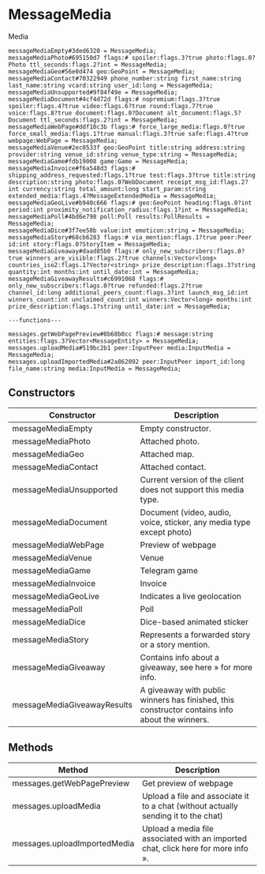 # MessageMedia
Media

```
messageMediaEmpty#3ded6320 = MessageMedia;
messageMediaPhoto#695150d7 flags:# spoiler:flags.3?true photo:flags.0?Photo ttl_seconds:flags.2?int = MessageMedia;
messageMediaGeo#56e0d474 geo:GeoPoint = MessageMedia;
messageMediaContact#70322949 phone_number:string first_name:string last_name:string vcard:string user_id:long = MessageMedia;
messageMediaUnsupported#9f84f49e = MessageMedia;
messageMediaDocument#4cf4d72d flags:# nopremium:flags.3?true spoiler:flags.4?true video:flags.6?true round:flags.7?true voice:flags.8?true document:flags.0?Document alt_document:flags.5?Document ttl_seconds:flags.2?int = MessageMedia;
messageMediaWebPage#ddf10c3b flags:# force_large_media:flags.0?true force_small_media:flags.1?true manual:flags.3?true safe:flags.4?true webpage:WebPage = MessageMedia;
messageMediaVenue#2ec0533f geo:GeoPoint title:string address:string provider:string venue_id:string venue_type:string = MessageMedia;
messageMediaGame#fdb19008 game:Game = MessageMedia;
messageMediaInvoice#f6a548d3 flags:# shipping_address_requested:flags.1?true test:flags.3?true title:string description:string photo:flags.0?WebDocument receipt_msg_id:flags.2?int currency:string total_amount:long start_param:string extended_media:flags.4?MessageExtendedMedia = MessageMedia;
messageMediaGeoLive#b940c666 flags:# geo:GeoPoint heading:flags.0?int period:int proximity_notification_radius:flags.1?int = MessageMedia;
messageMediaPoll#4bd6e798 poll:Poll results:PollResults = MessageMedia;
messageMediaDice#3f7ee58b value:int emoticon:string = MessageMedia;
messageMediaStory#68cb6283 flags:# via_mention:flags.1?true peer:Peer id:int story:flags.0?StoryItem = MessageMedia;
messageMediaGiveaway#daad85b0 flags:# only_new_subscribers:flags.0?true winners_are_visible:flags.2?true channels:Vector<long> countries_iso2:flags.1?Vector<string> prize_description:flags.3?string quantity:int months:int until_date:int = MessageMedia;
messageMediaGiveawayResults#c6991068 flags:# only_new_subscribers:flags.0?true refunded:flags.2?true channel_id:long additional_peers_count:flags.3?int launch_msg_id:int winners_count:int unclaimed_count:int winners:Vector<long> months:int prize_description:flags.1?string until_date:int = MessageMedia;

---functions---

messages.getWebPagePreview#8b68b0cc flags:# message:string entities:flags.3?Vector<MessageEntity> = MessageMedia;
messages.uploadMedia#519bc2b1 peer:InputPeer media:InputMedia = MessageMedia;
messages.uploadImportedMedia#2a862092 peer:InputPeer import_id:long file_name:string media:InputMedia = MessageMedia;
```

## Constructors
| Constructor | Description |
| ---- | ----------- |
| messageMediaEmpty | Empty constructor. |
| messageMediaPhoto | Attached photo. |
| messageMediaGeo | Attached map. |
| messageMediaContact | Attached contact. |
| messageMediaUnsupported | Current version of the client does not support this media type. |
| messageMediaDocument | Document (video, audio, voice, sticker, any media type except photo) |
| messageMediaWebPage | Preview of webpage |
| messageMediaVenue | Venue |
| messageMediaGame | Telegram game |
| messageMediaInvoice | Invoice |
| messageMediaGeoLive | Indicates a live geolocation |
| messageMediaPoll | Poll |
| messageMediaDice | Dice-based animated sticker |
| messageMediaStory | Represents a forwarded story or a story mention. |
| messageMediaGiveaway | Contains info about a giveaway, see here » for more info. |
| messageMediaGiveawayResults | A giveaway with public winners has finished, this constructor contains info about the winners. |


## Methods
| Method | Description |
| ---- | ----------- |
| messages.getWebPagePreview | Get preview of webpage |
| messages.uploadMedia | Upload a file and associate it to a chat (without actually sending it to the chat) |
| messages.uploadImportedMedia | Upload a media file associated with an imported chat, click here for more info ». |


